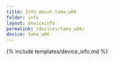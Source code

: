 ```yaml
---
title: Info about tama_w06
folder: info
layout: deviceinfo
permalink: /devices/tama_w06/
device: tama_w06
---
```

{% include templates/device_info.md %}
